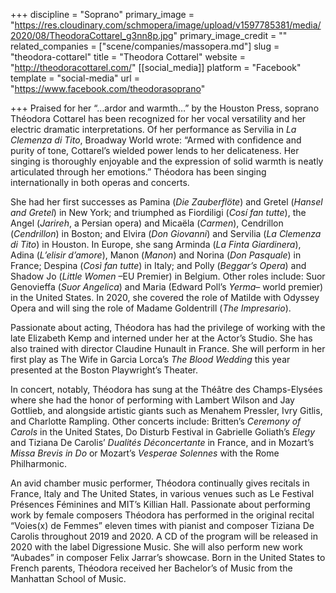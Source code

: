 +++
discipline = "Soprano"
primary_image = "https://res.cloudinary.com/schmopera/image/upload/v1597785381/media/2020/08/TheodoraCottarel_g3nn8p.jpg"
primary_image_credit = ""
related_companies = ["scene/companies/massopera.md"]
slug = "theodora-cottarel"
title = "Theodora Cottarel"
website = "http://theodoracottarel.com/"
[[social_media]]
platform = "Facebook"
template = "social-media"
url = "https://www.facebook.com/theodorasoprano"

+++
Praised for her “…ardor and warmth…” by the Houston Press, soprano Théodora Cottarel has been recognized for her vocal versatility and her electric dramatic interpretations. Of her performance as Servilia in _La Clemenza di Tito_, Broadway World wrote: “Armed with confidence and purity of tone, Cottarel’s wielded power lends to her delicateness. Her singing is thoroughly enjoyable and the expression of solid warmth is neatly articulated through her emotions.” Théodora has been singing internationally in both operas and concerts.

She had her first successes as Pamina (_Die Zauberflöte_) and Gretel (_Hansel and Gretel_) in New York; and triumphed as Fiordiligi (_Cosí fan tutte_), the Angel (_Jarireh_, a Persian opera) and Micaëla (_Carmen_), Cendrillon (_Cendrillon_) in Boston; and Elvira (_Don Giovanni_) and Servilia (_La Clemenza di Tito_) in Houston. In Europe, she sang Arminda (_La Finta Giardinera_), Adina (_L’elisir d’amore_), Manon (_Manon_) and Norina (_Don Pasquale_) in France; Despina (_Così fan tutte_) in Italy; and Polly (_Beggar’s Opera_) and Shadow Jo (_Little Women_ –EU Premier) in Belgium.  Other roles include: Suor Genovieffa (_Suor Angelica_) and Maria (Edward Poll’s _Yerma_– world premier) in the United States. In 2020, she covered the role of Matilde with Odyssey Opera and will sing the role of Madame Goldentrill (_The Impresario_).

Passionate about acting, Théodora has had the privilege of working with the late Elizabeth Kemp and interned under her at the Actor’s Studio. She has also trained with director Claudine Hunault in France. She will perform in her first play as The Wife in Garcia Lorca’s _The Blood Wedding_ this year presented at the Boston Playwright’s Theater.

In concert, notably, Théodora has sung at the Théâtre des Champs-Elysées where she had the honor of performing with Lambert Wilson and Jay Gottlieb, and alongside artistic giants such as Menahem Pressler, Ivry Gitlis, and Charlotte Rampling. Other concerts include: Britten’s _Ceremony of Carols_ in the United States, Do Disturb Festival in Gabrielle Goliath’s _Elegy_ and Tiziana De Carolis’ _Dualités Déconcertante_ in France, and in Mozart’s _Missa Brevis in Do_ or Mozart’s _Vesperae Solennes_ with the Rome Philharmonic.

An avid chamber music performer, Théodora continually gives recitals in France, Italy and The United States, in various venues such as Le Festival Présences Féminines and MIT’s Killian Hall. Passionate about performing work by female composers Théodora has performed in the original recital “Voies(x) de Femmes” eleven times with pianist and composer Tiziana De Carolis throughout 2019 and 2020. A CD of the program will be released in 2020 with the label Digressione Music. She will also perform new work “Aubades” in composer Felix Jarrar’s showcase. Born in the United States to French parents, Théodora received her Bachelor’s of Music from the Manhattan School of Music.